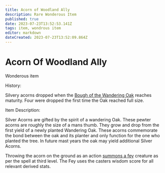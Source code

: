```yaml
---
title: Acorn of Woodland Ally
description: Rare Wonderous Item
published: true
date: 2023-07-23T13:52:53.141Z
tags: item, wondrous item
editor: markdown
dateCreated: 2023-07-23T13:52:09.864Z
---
```


# Acorn Of Woodland Ally
Wonderous item

History:

Silvery acorns dropped when the [Bough of the Wandering Oak](/items/Bough_of_the_Wandering_Oak) reaches maturity. Four were dropped the first time the Oak reached full size.

Item Description:

Silver Acorns are gifted by the spirit of a wandering Oak. These pewter acorns are roughly the size of a mans thumb. They grow and drop from the first yield of a newly planted Wandering Oak. These acorns commemorate the bond between the oak and its planter and only function for the one who planted the tree. In future mast years the oak may yield additional Silver Acorns.

Throwing the acorn on the ground as an action [summons a fey](/http://dnd5e.wikidot.com/spell:summon-fey) creature as per the spell at third level. The Fey uses the casters wisdom score for all relevant derived stats.